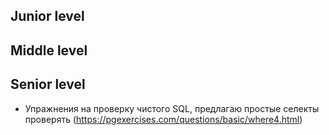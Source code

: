 ## Junior level

## Middle level

## Senior level

-   Упражнения на проверку чистого SQL, предлагаю простые селекты проверять (https://pgexercises.com/questions/basic/where4.html)
